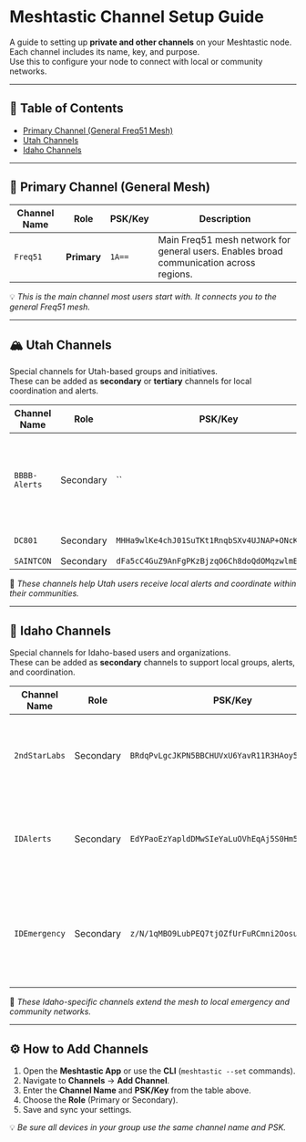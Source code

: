 # Meshtastic Channel Setup Guide

A guide to setting up **private and other channels** on your Meshtastic node.  
Each channel includes its name, key, and purpose.  
Use this to configure your node to connect with local or community networks.

---

## 🧭 Table of Contents
- [Primary Channel (General Freq51 Mesh)](#primary-channel-general-mesh)  
- [Utah Channels](#utah-channels)  
- [Idaho Channels](#idaho-channels)

---

## 🔹 Primary Channel (General Mesh)

| Channel Name | Role | PSK/Key | Description |
|---------------|------|----------|--------------|
| `Freq51` | **Primary** | `1A==` | Main Freq51 mesh network for general users. Enables broad communication across regions. |

💡 *This is the main channel most users start with. It connects you to the general Freq51 mesh.*

---

## 🏔️ Utah Channels

Special channels for Utah-based groups and initiatives.  
These can be added as **secondary** or **tertiary** channels for local coordination and alerts.

| Channel Name | Role | PSK/Key | Description |
|---------------|------|----------|--------------|
| `BBBB-Alerts` | Secondary | `` | Alerts from FEMA iPAWS/EAS, NOAA, USGS Volcano Alerts, and more. |
| `DC801` | Secondary | `MHHa9wlKe4chJ01SuTKt1RnqbSXv4UJNAP+ONcKfa0c=` | DC801 - 801 Labs |
| `SAINTCON` | Secondary | `dFa5cC4GuZ9AnFgPKzBjzqO6Ch8doQdOMqzwlmEff0Q=` | SAINTCON |

💬 *These channels help Utah users receive local alerts and coordinate within their communities.*

---

## 🌲 Idaho Channels

Special channels for Idaho-based users and organizations.  
These can be added as **secondary** channels to support local groups, alerts, and coordination.

| Channel Name | Role | PSK/Key | Description |
|---------------|------|----------|--------------|
| `2ndStarLabs` | Secondary | `BRdqPvLgcJKPN5BBCHUVxU6YavR11R3HAoy5wSZdSqc=` | Channel for members of Second Star Labs Hackerspace in Twin Falls, ID. |
| `IDAlerts` | Secondary | `EdYPaoEzYapldDMwSIeYaLuOVhEqAj5S0Hm5owRoWEg=` | Alerts from FEMA iPAWS/EAS, NOAA, USGS Volcano Alerts, and more. |
| `IDEmergency` | Secondary | `z/N/1qMBO9LubPEQ7tjOZfUrFuRCmni2OosuNgHpgJM=` | Monitors public channels for emergency keywords (911, fire, rescue) and relays info here. |

💬 *These Idaho-specific channels extend the mesh to local emergency and community networks.*

---

## ⚙️ How to Add Channels

1. Open the **Meshtastic App** or use the **CLI** (`meshtastic --set` commands).  
2. Navigate to **Channels** → **Add Channel**.  
3. Enter the **Channel Name** and **PSK/Key** from the table above.  
4. Choose the **Role** (Primary or Secondary).  
5. Save and sync your settings.  

💡 *Be sure all devices in your group use the same channel name and PSK.*

